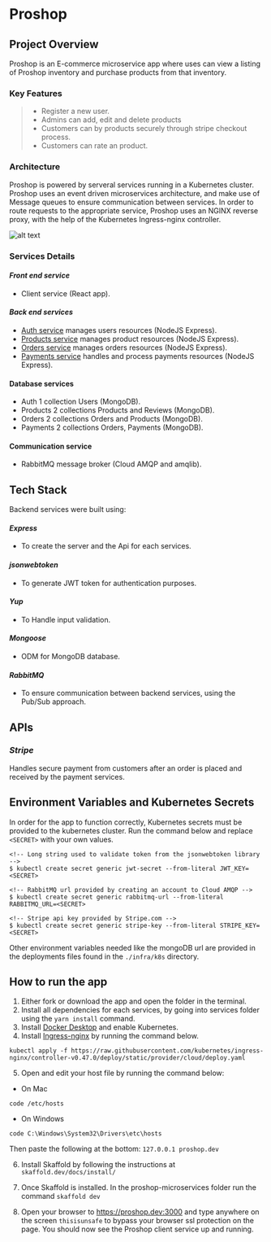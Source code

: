 # **Proshop**

## **Project Overview**

Proshop is an E-commerce microservice app where uses can view a listing of Proshop inventory and purchase products from that inventory.

### Key Features

> - Register a new user.
> - Admins can add, edit and delete products
> - Customers can by products securely through stripe checkout process.
> - Customers can rate an product.

### Architecture

Proshop is powered by serveral services running in a Kubernetes cluster. Proshop uses an event driven microservices architecture, and make use of Message queues to
ensure communication between services. In order to route requests to the appropriate service, Proshop uses an NGINX reverse proxy, with the help of the Kubernetes Ingress-nginx controller.


![alt text](https://github.com/guillsav/proshop-microservice/blob/main/screenshots/Screen%20Shot%202021-06-15%20at%2012.22.21%20PM.png)

### **Services Details**

#### **_Front end service_**

- Client service (React app).

#### **_Back end services_**

- [Auth service](https://github.com/guillsav/proshop-microservice/tree/main/auth) manages users resources (NodeJS Express).
- [Products service](https://github.com/guillsav/proshop-microservice/tree/main/products) manages product resources (NodeJS Express).
- [Orders service](https://github.com/guillsav/proshop-microservice/tree/main/orders) manages orders resources (NodeJS Express).
- [Payments service](https://github.com/guillsav/proshop-microservice/tree/main/payments) handles and process payments resources (NodeJS Express).

#### Database services

- Auth 1 collection Users (MongoDB).
- Products 2 collections Products and Reviews (MongoDB).
- Orders 2 collections Orders and Products (MongoDB).
- Payments 2 collections Orders, Payments (MongoDB).

#### Communication service

- RabbitMQ message broker (Cloud AMQP and amqlib).

## **Tech Stack**

Backend services were built using:

#### _Express_

- To create the server and the Api for each services.

#### _jsonwebtoken_

- To generate JWT token for authentication purposes.

#### _Yup_

- To Handle input validation.

#### _Mongoose_

- ODM for MongoDB database.

#### _RabbitMQ_

- To ensure communication between backend services, using the Pub/Sub approach.

## **APIs**

### **_Stripe_**

Handles secure payment from customers after an order is placed and received by the payment services.

## **Environment Variables and Kubernetes Secrets**

In order for the app to function correctly, Kubernetes secrets must be provided to the kubernetes cluster. Run the command below and replace `<SECRET>` with your own values.

```
<!-- Long string used to validate token from the jsonwebtoken library -->
$ kubectl create secret generic jwt-secret --from-literal JWT_KEY=<SECRET>

<!-- RabbitMQ url provided by creating an account to Cloud AMQP -->
$ kubectl create secret generic rabbitmq-url --from-literal RABBITMQ_URL=<SECRET>

<!-- Stripe api key provided by Stripe.com -->
$ kubectl create secret generic stripe-key --from-literal STRIPE_KEY=<SECRET>

```

Other environment variables needed like the mongoDB url are provided in the deployments files found in the `./infra/k8s` directory.

## **How to run the app**

1. Either fork or download the app and open the folder in the terminal.
2. Install all dependencies for each services, by going into services folder using the `yarn install` command.
3. Install [Docker Desktop](https://www.docker.com/products/docker-desktop) and enable Kubernetes.
4. Install [Ingress-nginx](https://kubernetes.github.io/ingress-nginx/deploy/#docker-desktop) by running the command below.

```
kubectl apply -f https://raw.githubusercontent.com/kubernetes/ingress-nginx/controller-v0.47.0/deploy/static/provider/cloud/deploy.yaml
```

5. Open and edit your host file by running the command below:

- On Mac

```
code /etc/hosts
```

- On Windows

```
code C:\Windows\System32\Drivers\etc\hosts
```

Then paste the following at the bottom: `127.0.0.1 proshop.dev`

6. Install Skaffold by following the instructions at `skaffold.dev/docs/install/`

7. Once Skaffold is installed. In the proshop-microservices folder run the command `skaffold dev`

8. Open your browser to https://proshop.dev:3000 and type anywhere on the screen
   `thisisunsafe` to bypass your browser ssl protection on the page. You should now see the Proshop client service up and running.
